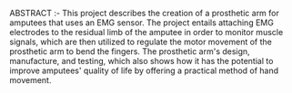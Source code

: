 ABSTRACT :-
This project describes the creation of a prosthetic arm for amputees that uses an EMG sensor. The project entails attaching EMG electrodes to the residual limb of the amputee in order to monitor muscle signals, which are then utilized to regulate the motor movement of the prosthetic arm to bend the fingers.
The prosthetic arm's design, manufacture, and testing, which also shows how it has the potential to improve amputees' quality of life by offering a practical method of hand movement.
